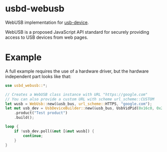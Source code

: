  usbd-webusb
 ===========

 WebUSB implementation for [usb-device](https://crates.io/crates/usb-device).

 WebUSB is a proposed JavaScript API standard for securely providing access to USB devices from web pages.

 Example
 =======

 A full example requires the use of a hardware driver, but the hardware independent part looks like that:

 ```rust
 use usbd_webusb::*;

 // Creates a WebUSB class instance with URL "https://google.com"
 // You can also provide a custom URL with scheme url_scheme::CUSTOM
 let wusb = WebUsb::new(&usb_bus, url_scheme::HTTPS, "google.com");
 let mut usb_dev = UsbDeviceBuilder::new(&usb_bus, UsbVidPid(0x16c0, 0x27dd))
     .product("Test product")
     .build();

 loop {
     if !usb_dev.poll(&mut [&mut wusb]) {
         continue;
     }
 }
 ```
